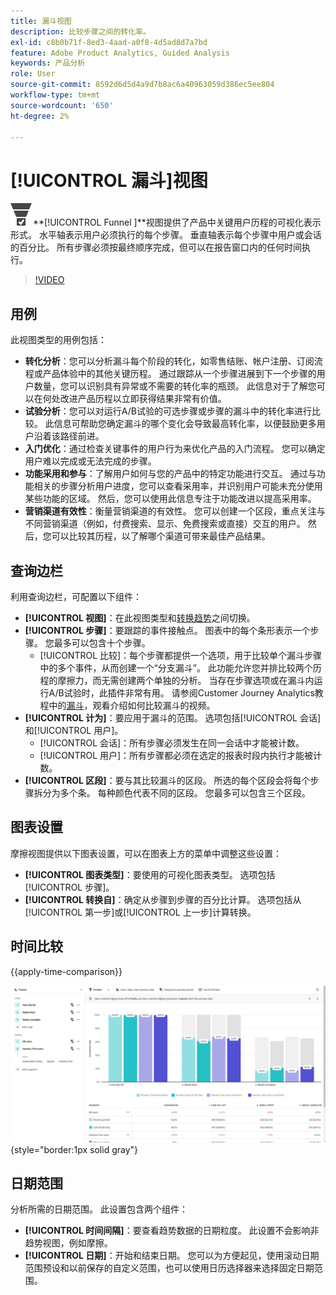 ```yaml
---
title: 漏斗视图
description: 比较步骤之间的转化率。
exl-id: c8b0b71f-8ed3-4aad-a0f8-4d5ad8d7a7bd
feature: Adobe Product Analytics, Guided Analysis
keywords: 产品分析
role: User
source-git-commit: 8592d6d5d4a9d7b8ac6a40963059d386ec5ee804
workflow-type: tm+mt
source-wordcount: '650'
ht-degree: 2%

---
```


# [!UICONTROL 漏斗]视图

![ConversionFunnel](/help/assets/icons/ConversionFunnel.svg)**[!UICONTROL Funnel ]**视图提供了产品中关键用户历程的可视化表示形式。 水平轴表示用户必须执行的每个步骤。 垂直轴表示每个步骤中用户或会话的百分比。 所有步骤必须按最终顺序完成，但可以在报告窗口内的任何时间执行。

>[!VIDEO](https://video.tv.adobe.com/v/3421663/?learn=on)

## 用例

此视图类型的用例包括：

* **转化分析**：您可以分析漏斗每个阶段的转化，如零售结账、帐户注册、订阅流程或产品体验中的其他关键历程。 通过跟踪从一个步骤进展到下一个步骤的用户数量，您可以识别具有异常或不需要的转化率的瓶颈。 此信息对于了解您可以在何处改进产品历程以立即获得结果非常有价值。
* **试验分析**：您可以对运行A/B试验的可选步骤或步骤的漏斗中的转化率进行比较。 此信息可帮助您确定漏斗的哪个变化会导致最高转化率，以便鼓励更多用户沿着该路径前进。
* **入门优化**：通过检查关键事件的用户行为来优化产品的入门流程。 您可以确定用户难以完成或无法完成的步骤。
* **功能采用和参与**：了解用户如何与您的产品中的特定功能进行交互。 通过与功能相关的步骤分析用户进度，您可以查看采用率，并识别用户可能未充分使用某些功能的区域。 然后，您可以使用此信息专注于功能改进以提高采用率。
* **营销渠道有效性**：衡量营销渠道的有效性。 您可以创建一个区段，重点关注与不同营销渠道（例如，付费搜索、显示、免费搜索或直接）交互的用户。 然后，您可以比较其历程，以了解哪个渠道可带来最佳产品结果。

## 查询边栏

利用查询边栏，可配置以下组件：

* **[!UICONTROL 视图]**：在此视图类型和[转换趋势](conversion-trends.md)之间切换。
* **[!UICONTROL 步骤]**：要跟踪的事件接触点。 图表中的每个条形表示一个步骤。 您最多可以包含十个步骤。
   * [!UICONTROL 比较]：每个步骤都提供一个选项，用于比较单个漏斗步骤中的多个事件，从而创建一个“分支漏斗”。 此功能允许您并排比较两个历程的摩擦力，而无需创建两个单独的分析。 当存在步骤选项或在漏斗内运行A/B试验时，此插件非常有用。 请参阅Customer Journey Analytics教程中的[漏斗](https://experienceleague.adobe.com/en/docs/customer-journey-analytics-learn/tutorials/guided-analysis/funnel)，观看介绍如何比较漏斗的视频。
* **[!UICONTROL 计为]**：要应用于漏斗的范围。 选项包括[!UICONTROL 会话]和[!UICONTROL 用户]。
   * [!UICONTROL 会话]：所有步骤必须发生在同一会话中才能被计数。
   * [!UICONTROL 用户]：所有步骤都必须在选定的报表时段内执行才能被计数。
* **[!UICONTROL 区段]**：要与其比较漏斗的区段。 所选的每个区段会将每个步骤拆分为多个条。 每种颜色代表不同的区段。 您最多可以包含三个区段。

## 图表设置

摩擦视图提供以下图表设置，可以在图表上方的菜单中调整这些设置：

* **[!UICONTROL 图表类型]**：要使用的可视化图表类型。 选项包括[!UICONTROL 步骤]。
* **[!UICONTROL 转换自]**：确定从步骤到步骤的百分比计算。 选项包括从[!UICONTROL 第一步]或[!UICONTROL 上一步]计算转换。

## 时间比较

{{apply-time-comparison}}

![摩擦时间比较](../assets/friction-compare.png){style="border:1px solid gray"}

## 日期范围

分析所需的日期范围。 此设置包含两个组件：

* **[!UICONTROL 时间间隔]**：要查看趋势数据的日期粒度。 此设置不会影响非趋势视图，例如摩擦。
* **[!UICONTROL 日期]**：开始和结束日期。 您可以为方便起见，使用滚动日期范围预设和以前保存的自定义范围，也可以使用日历选择器来选择固定日期范围。
